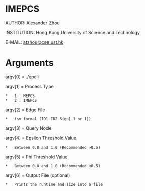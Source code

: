 # IMEPCS

AUTHOR: Alexander Zhou

INSTITUTION: Hong Kong University of Science and Technology

E-MAIL: atzhou@cse.ust.hk

# Arguments

argv[0] = ./epcli

argv[1] = Process Type

	*	1 : MEPCS
	*	2 : IMEPCS

argv[2] = Edge File

	*	tsv formal (ID1	ID2 Sign[-1 or 1])

argv[3] = Query Node
 
argv[4] = Epsilon Threshold Value

	*	Between 0.0 and 1.0 (Recommended >0.5)
	
argv[5] = Phi Threshold Value

	*	Between 0.0 and 1.0 (Recommended <0.5) 
	
argv[6] = Output File (optional)
	
	*	Prints the runtime and size into a file
